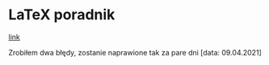 # LaTeX poradnik
[link](http://htmlpreview.github.io/?https://github.com/PanPeople/some_projects/blob/master/LaTeX_poradnik/LaTeX_poradnik.html)

Zrobiłem dwa błędy, zostanie naprawione tak za pare dni [data: 09.04.2021]

